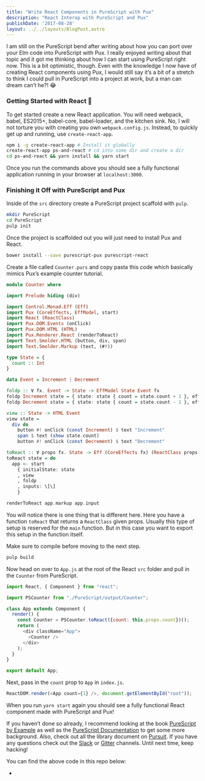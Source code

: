 ```yaml
---
title: "Write React Components in PureScript with Pux"
description: "React Interop with PureScript and Pux"
publishDate: '2017-08-28'
layout: ../../layouts/BlogPost.astro
---
```


I am still on the PureScript bend after writing about how you can port over your Elm code into PureScript with Pux. I really enjoyed writing about that topic and it got me thinking about how I can start using PureScript right now. This is a bit optimistic, though. Even with the knowledge I now have of creating React components using Pux, I would still say it’s a bit of a stretch to think I could pull in PureScript into a project at work, but a man can dream can’t he?! 😂

### Getting Started with React 🚀

To get started create a new React application. You will need webpack, babel, ES2015+, babel-core, babel-loader, and the kitchen sink. No, I will not torture you with creating you own `webpack.config.js`. Instead, to quickly get up and running, use `create-react-app`.

```bash
npm i -g create-react-app # Install it globally
create-react-app ps-and-react # cd into some dir and create a dir
cd ps-and-react && yarn install && yarn start
```

Once you run the commands above you should see a fully functional application running in your browser at `localhost:3000`.

### Finishing it Off with PureScript and Pux

Inside of the `src` directory create a PureScript project scaffold with `pulp`.

```bash
mkdir PureScript
cd PureScript
pulp init
```

Once the project is scaffolded out you will just need to install Pux and React.

```bash
bower install --save purescript-pux purescript-react
```

Create a file called `Counter.purs` and copy pasta this code which basically mimics Pux’s example counter tutorial.

```haskell
module Counter where

import Prelude hiding (div)

import Control.Monad.Eff (Eff)
import Pux (CoreEffects, EffModel, start)
import React (ReactClass)
import Pux.DOM.Events (onClick)
import Pux.DOM.HTML (HTML)
import Pux.Renderer.React (renderToReact)
import Text.Smolder.HTML (button, div, span)
import Text.Smolder.Markup (text, (#!))

type State = {
  count :: Int
}

data Event = Increment | Decrement

foldp :: ∀ fx. Event -> State -> EffModel State Event fx
foldp Increment state = { state: state { count = state.count + 1 }, effects: \[\] }
foldp Decrement state = { state: state { count = state.count - 1 }, effects: \[\] }

view :: State -> HTML Event
view state =
  div do
    button #! onClick (const Increment) $ text "Increment"
    span $ text (show state.count)
    button #! onClick (const Decrement) $ text "Decrement"

toReact :: ∀ props fx. State -> Eff (CoreEffects fx) (ReactClass props)
toReact state = do
  app <- start
    { initialState: state
    , view
    , foldp
    , inputs: \[\]
    }

renderToReact app.markup app.input
```

You will notice there is one thing that is different here. Here you have a function `toReact` that returns a `ReactClass` given props. Usually this type of setup is reserved for the `main` function. But in this case you want to export this setup in the function itself.

Make sure to compile before moving to the next step.

```bash
pulp build
```

Now head on over to `App.js` at the root of the React `src` folder and pull in the `Counter` from PureScript.

```javascript
import React, { Component } from "react";

import PSCounter from "./PureScript/output/Counter";

class App extends Component {
  render() {
    const Counter = PSCounter.toReact({count: this.props.count})();
    return (
      <div className="App">
        <Counter />
      </div>
    );
  }
}

export default App;
```

Next, pass in the `count` prop to `App` in `index.js`.

```javascript
ReactDOM.render(<App count={1} />, document.getElementById("root"));
```

When you run `yarn start` again you should see a fully functional React component made with PureScript and Pux!

If you haven’t done so already, I recommend looking at the book [PureScript by Example](https://leanpub.com/purescript/read) as well as the [PureScript Documentation](https://github.com/purescript/documentation) to get some more background. Also, check out all the library document on [Pursuit](https://pursuit.purescript.org/). If you have any questions check out the [Slack](https://fpchat-invite.herokuapp.com/) or [Gitter](https://gitter.im/purescript/purescript) channels. Until next time, keep hacking!

You can find the above code in this repo below:

- []()
